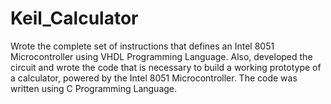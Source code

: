 Keil_Calculator
===============

Wrote the complete set of instructions that defines an Intel 8051 Microcontroller using VHDL Programming Language. Also, developed the circuit and wrote the code that is necessary to build a working prototype of a calculator, powered by the Intel 8051 Microcontroller. The code was written using C Programming Language.
